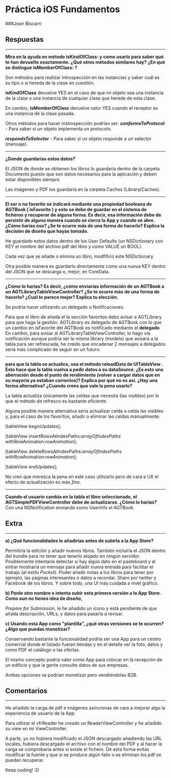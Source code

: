 # Práctica iOS Fundamentos 
###Joan Biscarri


## Respuestas
---

**Mira en la ayuda en métodoisKindOfClass:ycomo usarlo para saber qué te han devuelto exactamente. ¿Qué otros métodos similareshay? ¿En qué se distingueisMemberOfClass:?**
Son métodos para realizar introspección en las instancias y saber cuál es su tipo o si hereda de la clase en cuestión. 
**isKindOfClass** devuelve YES en el caso de que mi objeto sea una instancia de la  clase o una instancia de cualquier clase que herede de esta clase.
En cambio, **isMemberOfClass** devuelve valor YES cuando el receptor es una instancia de la clase pasada.
Otros métodos para hacer instrospección podrían ser:***conformsToProtocol*** - Para saber si un objeto implementa un protocolo.
***respondsToSelector*** - Para saber si un objeto responde a un selector (mensaje).
---
**¿Donde guardarías estos datos?**
El JSON de donde se obtienen los libros lo guardaría dentro de la carpeta Documents puesto que son datos necesarios para la aplicación y deben estar disponibles siempre.
Las imágenes y PDF los guardaría en la carpeta Caches (Library/Caches).
---
**El ser o no favorito se indicará mediante una propiedad booleana de AGTBook(isFavorite) y esto se debe de guardar en el sistema de ficheros y recuperar de algunaforma. Es decir, esa información debe de persistir de alguna manera cuando se cierra laApp y cuando se abre.¿Cómo harías eso? ¿Se te ocurre más de una forma de hacerlo? Explica la decisión dediseño que hayas tomado.**
He guardado estos datos dentro de los User Defaults (un NSDictionary con KEY el nombre  del archivo pdf del libro y como VALUE un BOOL).
Cada vez que se añade o elimina un libro, modfifico este NSDictionary.
Otra posible manera es guardarlo directamente como una nueva KEY dentro del JSON que se descarga o, mejor, en CoreData.
---
**¿Cómo lo harías? Es decir, ¿cómo enviarías información de un AGTBooka un AGTLibraryTableViewController? ¿Se te ocurre más de una forma de hacerlo? ¿Cual teparece mejor? Explica tu elección.**
Se podría hacer utilizando un delegado o Notificaciones.
Para que el libro de añada el la sección favoritos debo avisar a AGTLibrary para que haga la gestión.
AGTLibrary es delegado de AGTBook con lo que un cambio en isFavorite del AGTBook es notificado mediante el **delegado**
En cambio, para avisar al AGTLibraryTableViewController, lo hago vía notificación aunque podría ser la misma library (modelo) que avisara a la tabla para ser refrescada, he creido que encadenar 2 mensajes a delegados sería más complicado de seguir en un futuro.

---
**para que la tabla se actualice, usa el métodoreloadDatadeUITableView. Esto haceque la tabla vuelva a pedir datos a su dataSource. ¿Es esto una aberración desde el puntode rendimiento (volver a cargar datos que en su mayoría ya estaban correctos)? Explica porqué no es así. ¿Hay una forma alternativa? ¿Cuando crees que vale la pena usarlo?**
La tabla actualiza únicamente las celdas que necesita (las visibles) por lo que el método de refresco es bastante eficiente.
Alguna posible manera alternativa sería actualizar celda a celda las visibles y, para el caso de los favoritos, añadir o eliminar las celdas manualmente:
[tableView beginUpdates];

[tableView insertRowsAtIndexPaths:*arrayOfIndexPaths* withRowAnimation:*rowAnimation*];

[tableView deleteRowsAtIndexPaths:*arrayOfIndexPaths* withRowAnimation:*rowAnimation*];


[tableView endUpdates];

No creo que merezca la pena en este caso utilizarlo pero de cara a UX el efecto de actualización es más *fino*.

---
**Cuando el usuario cambia en la tabla el libro seleccionado, el AGTSimplePDFViewControllerdebe de actualizarse. ¿Cómo lo harías?**
Con una NSNotification enviando como UserInfo el AGTBook.

## Extra
---


**a) ¿Qué funcionalidades le añadirías antes de subirla a la App Store?**

Permitiría la edición y añadir nuevos libros. 
También incluiría el JSON dentro del bundle para no tener que tenerlo alojado en ningún servidor.
Posiblemente intentaría detectar si hay algún dato en el pasteboard y al entrar mostraría un mensaje para añadir nueva entrada para facilitar el trabajo (al estilo *Pocket*).
Poder añadir notas a los libros para tener por ejemplo, las páginas interesantes o datos a recordar.
Share por twitter y Facebook de los libros.
Y sobre todo, una UI más cuidada a nivel gráfico.

**b) Ponle otro nombre e intenta subir esta primera versión a la App Store. Como aun notienes idea de diseño,**
*Prepare for Submission*, le he añadido un icono y está pendiente de que añada descripción, URLs, y datos para pasarla a revisar.
**c) Usando esta App como "plantilla", ¿qué otras versiones se te ocurren? ¿Algo que puedasmonetizar?**
Conservando bastante la funcionalidad podría ser una App para un centro comercial donde el listado fueran tiendas y en el detalle ver la foto, datos y como PDF el catálogo o las ofertas.
El mismo concepto podría valer como App para colocar en la recepción de un edificio y que la gente consulte datos de sus empresas.
Ambas opciones se podrían monetizar pero vendiéndolas B2B. 



## Comentarios
---
 He añadido la carga de pdf e imágenes asíncronas de cara a mejorar algo la experiencia de usuario de la App.

Para utilizar el vfrReader he creado un ReaderViewController y he añadido su view en mi ViewController.

A parte, yo no hubiera modificado el JSON descargado añadiendo las URL locales, hubiera descargado el archivo con el nombre del PDF y al hacer la carga se comprobaría antes si existe el fichero. De esta forma evitas modificar la fuente y que si se produce algún fallo o se eliminan los pdf se puedan recuperar.



Keep coding! :D
